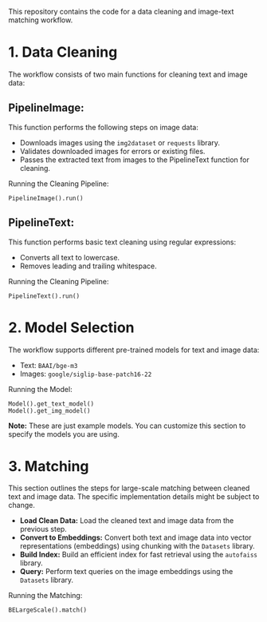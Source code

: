 This repository contains the code for a data cleaning and image-text matching workflow.

# 1. Data Cleaning
The workflow consists of two main functions for cleaning text and image data:

## PipelineImage: 
This function performs the following steps on image data:
- Downloads images using the `img2dataset` or `requests` library.
- Validates downloaded images for errors or existing files.
- Passes the extracted text from images to the PipelineText function for cleaning.

Running the Cleaning Pipeline:
```
PipelineImage().run()
```

## PipelineText: 
This function performs basic text cleaning using regular expressions:
- Converts all text to lowercase.
- Removes leading and trailing whitespace.

Running the Cleaning Pipeline:
```
PipelineText().run()
```

# 2. Model Selection
The workflow supports different pre-trained models for text and image data:
- Text: `BAAI/bge-m3`
- Images: `google/siglip-base-patch16-22`

Running the Model:
```
Model().get_text_model()
Model().get_img_model()
```

**Note:** These are just example models. You can customize this section to specify the models you are using.

# 3. Matching
This section outlines the steps for large-scale matching between cleaned text and image data. The specific implementation details might be subject to change.

- **Load Clean Data:** Load the cleaned text and image data from the previous step.
- **Convert to Embeddings:** Convert both text and image data into vector representations (embeddings) using chunking with the `Datasets` library.
- **Build Index:** Build an efficient index for fast retrieval using the `autofaiss` library.
- **Query:** Perform text queries on the image embeddings using the `Datasets` library.

Running the Matching:
```
BELargeScale().match()
```
